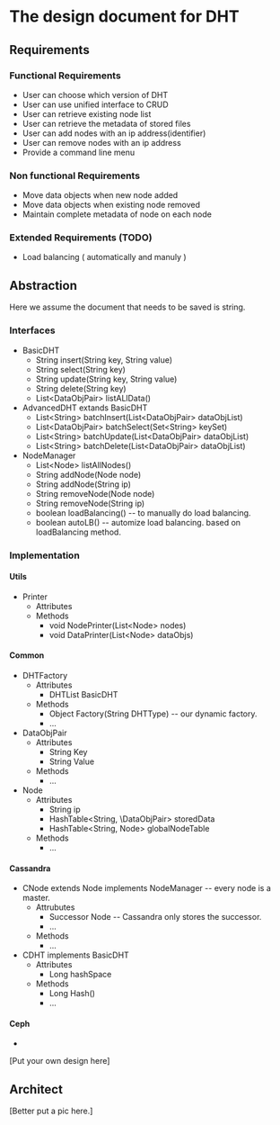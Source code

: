 # The design document for DHT
## Requirements
### Functional Requirements
* User can choose which version of DHT
* User can use unified interface to CRUD
* User can retrieve existing node list
* User can retrieve the metadata of stored files 
* User can add nodes with an ip address(identifier)
* User can remove nodes with an ip address
* Provide a command line menu
### Non functional Requirements
* Move data objects when new node added
* Move data objects when existing node removed
* Maintain complete metadata of node on each node
### Extended Requirements (TODO)
* Load balancing ( automatically and manuly )

## Abstraction
Here we assume the document that needs to be saved is string.
### Interfaces
* BasicDHT
  - String insert(String key, String value)
  - String select(String key)
  - String update(String key, String value)
  - String delete(String key)
  - List\<DataObjPair\> listALlData()
* AdvancedDHT extands BasicDHT
  - List\<String\> batchInsert(List\<DataObjPair\> dataObjList)
  - List\<DataObjPair\> batchSelect(Set\<String\> keySet)
  - List\<String\> batchUpdate(List\<DataObjPair\> dataObjList)
  - List\<String\> batchDelete(List\<DataObjPair\> dataObjList)
* NodeManager
  - List\<Node\> listAllNodes()
  - String addNode(Node node)
  - String addNode(String ip)
  - String removeNode(Node node)
  - String removeNode(String ip)
  - boolean loadBalancing() -- to manually do load balancing.
  - boolean autoLB() -- automize load balancing. based on loadBalancing method.
### Implementation
#### Utils
* Printer
  - Attributes
  - Methods
    - void NodePrinter(List\<Node\> nodes)
    - void DataPrinter(List\<Node\> dataObjs)
#### Common
* DHTFactory
  - Attributes
    - DHTList BasicDHT
  - Methods
    - Object Factory(String DHTType) -- our dynamic factory.
    - ...
* DataObjPair
  - Attributes
    - String Key
    - String Value
  - Methods
    - ...
* Node 
  - Attributes
    - String ip
    - HashTable\<String, \DataObjPair> storedData
    - HashTable<String, Node> globalNodeTable
  - Methods
    - ...
#### Cassandra
* CNode extends Node implements NodeManager -- every node is a master.
  - Attrubutes
    - Successor Node -- Cassandra only stores the successor. 
    - ...
  - Methods
    - ...
* CDHT implements BasicDHT
  - Attributes
    - Long hashSpace
  - Methods
    - Long Hash()
    - ...
#### Ceph
* 
[Put your own design here]
## Architect
[Better put a pic here.]